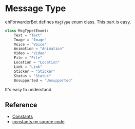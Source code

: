 # Message Type

ehForwarderBot defines `MsgType` enum class. This part is easy.

```python
class MsgType(Enum):
    Text = "Text"
    Image = "Image"
    Voice = "Voice"
    Animation = "Animation"
    Video = "Video"
    File = "File"
    Location = "Location"
    Link = "Link"
    Sticker = "Sticker"
    Status = "Status"
    Unsupported = "Unsupported"
```

It's easy to understand.

## Reference

+ [Constants](https://ehforwarderbot.readthedocs.io/en/latest/API/constants.html#module-ehforwarderbot.constants)
+ [constants.py source code](https://github.com/ehForwarderBot/ehForwarderBot/blob/master/ehforwarderbot/constants.py)

